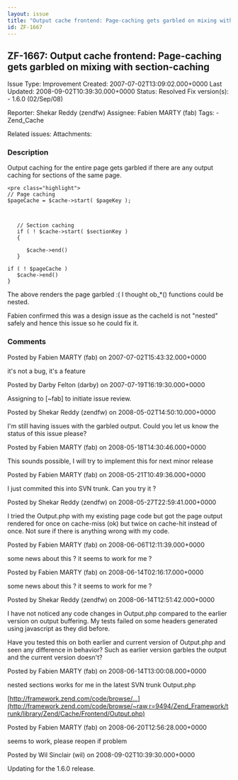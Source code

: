 ```yaml
---
layout: issue
title: "Output cache frontend: Page-caching gets garbled on mixing with section-caching"
id: ZF-1667
---
```


ZF-1667: Output cache frontend: Page-caching gets garbled on mixing with section-caching
----------------------------------------------------------------------------------------

 Issue Type: Improvement Created: 2007-07-02T13:09:02.000+0000 Last Updated: 2008-09-02T10:39:30.000+0000 Status: Resolved Fix version(s): - 1.6.0 (02/Sep/08)
 
 Reporter:  Shekar Reddy (zendfw)  Assignee:  Fabien MARTY (fab)  Tags: - Zend\_Cache
 
 Related issues: 
 Attachments: 
### Description

Output caching for the entire page gets garbled if there are any output caching for sections of the same page.

 
    <pre class="highlight">
    // Page caching
    $pageCache = $cache->start( $pageKey );
    
       
    
       // Section caching
       if ( ! $cache->start( $sectionKey )
       {
          
          $cache->end()
       }
    
    if ( ! $pageCache )
       $cache->end()
    }


The above renders the page garbled :( I thought ob\_\*() functions could be nested.

Fabien confirmed this was a design issue as the cacheId is not "nested" safely and hence this issue so he could fix it.

 

 

### Comments

Posted by Fabien MARTY (fab) on 2007-07-02T15:43:32.000+0000

it's not a bug, it's a feature

 

 

Posted by Darby Felton (darby) on 2007-07-19T16:19:30.000+0000

Assigning to [~fab] to initiate issue review.

 

 

Posted by Shekar Reddy (zendfw) on 2008-05-02T14:50:10.000+0000

I'm still having issues with the garbled output. Could you let us know the status of this issue please?

 

 

Posted by Fabien MARTY (fab) on 2008-05-18T14:30:46.000+0000

This sounds possible, I will try to implement this for next minor release

 

 

Posted by Fabien MARTY (fab) on 2008-05-21T10:49:36.000+0000

I just commited this into SVN trunk. Can you try it ?

 

 

Posted by Shekar Reddy (zendfw) on 2008-05-27T22:59:41.000+0000

I tried the Output.php with my existing page code but got the page output rendered for once on cache-miss (ok) but twice on cache-hit instead of once. Not sure if there is anything wrong with my code.

 

 

Posted by Fabien MARTY (fab) on 2008-06-06T12:11:39.000+0000

some news about this ? it seems to work for me ?

 

 

Posted by Fabien MARTY (fab) on 2008-06-14T02:16:17.000+0000

some news about this ? it seems to work for me ?

 

 

Posted by Shekar Reddy (zendfw) on 2008-06-14T12:51:42.000+0000

I have not noticed any code changes in Output.php compared to the earlier version on output buffering. My tests failed on some headers generated using javascript as they did before.

Have you tested this on both earlier and current version of Output.php and seen any difference in behavior? Such as earlier version garbles the output and the current version doesn't?

 

 

Posted by Fabien MARTY (fab) on 2008-06-14T13:00:08.000+0000

nested sections works for me in the latest SVN trunk Output.php

[http://framework.zend.com/code/browse/…](http://framework.zend.com/code/browse/~raw,r=9494/Zend_Framework/trunk/library/Zend/Cache/Frontend/Output.php)

 

 

Posted by Fabien MARTY (fab) on 2008-06-20T12:56:28.000+0000

seems to work, please reopen if problem

 

 

Posted by Wil Sinclair (wil) on 2008-09-02T10:39:30.000+0000

Updating for the 1.6.0 release.

 

 